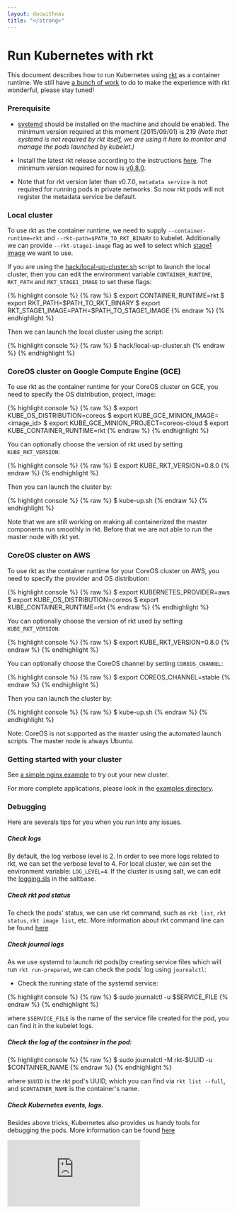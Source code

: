 ```yaml
---
layout: docwithnav
title: "</strong>"
---
```

<!-- BEGIN MUNGE: UNVERSIONED_WARNING -->


<!-- END MUNGE: UNVERSIONED_WARNING -->

# Run Kubernetes with rkt

This document describes how to run Kubernetes using [rkt](https://github.com/coreos/rkt) as a container runtime.
We still have [a bunch of work](http://issue.k8s.io/8262) to do to make the experience with rkt wonderful, please stay tuned!

### **Prerequisite**

- [systemd](http://www.freedesktop.org/wiki/Software/systemd/) should be installed on the machine and should be enabled. The minimum version required at this moment (2015/09/01) is 219
  *(Note that systemd is not required by rkt itself, we are using it here to monitor and manage the pods launched by kubelet.)*

- Install the latest rkt release according to the instructions [here](https://github.com/coreos/rkt).
  The minimum version required for now is [v0.8.0](https://github.com/coreos/rkt/releases/tag/v0.8.0).

- Note that for rkt version later than v0.7.0, `metadata service` is not required for running pods in private networks. So now rkt pods will not register the metadata service be default.

### Local cluster

To use rkt as the container runtime, we need to supply `--container-runtime=rkt` and `--rkt-path=$PATH_TO_RKT_BINARY` to kubelet. Additionally we can provide `--rkt-stage1-image` flag
as well to select which [stage1 image](https://github.com/coreos/rkt/blob/master/Documentation/running-lkvm-stage1.md) we want to use.

If you are using the [hack/local-up-cluster.sh](https://releases.k8s.io//hack/local-up-cluster.sh) script to launch the local cluster, then you can edit the environment variable `CONTAINER_RUNTIME`, `RKT_PATH` and `RKT_STAGE1_IMAGE` to
set these flags:

{% highlight console %}
{% raw %}
$ export CONTAINER_RUNTIME=rkt
$ export RKT_PATH=$PATH_TO_RKT_BINARY
$ export RKT_STAGE1_IMAGE=PATH=$PATH_TO_STAGE1_IMAGE
{% endraw %}
{% endhighlight %}

Then we can launch the local cluster using the script:

{% highlight console %}
{% raw %}
$ hack/local-up-cluster.sh
{% endraw %}
{% endhighlight %}

### CoreOS cluster on Google Compute Engine (GCE)

To use rkt as the container runtime for your CoreOS cluster on GCE, you need to specify the OS distribution, project, image:

{% highlight console %}
{% raw %}
$ export KUBE_OS_DISTRIBUTION=coreos
$ export KUBE_GCE_MINION_IMAGE=<image_id>
$ export KUBE_GCE_MINION_PROJECT=coreos-cloud
$ export KUBE_CONTAINER_RUNTIME=rkt
{% endraw %}
{% endhighlight %}

You can optionally choose the version of rkt used by setting `KUBE_RKT_VERSION`:

{% highlight console %}
{% raw %}
$ export KUBE_RKT_VERSION=0.8.0
{% endraw %}
{% endhighlight %}

Then you can launch the cluster by:

{% highlight console %}
{% raw %}
$ kube-up.sh
{% endraw %}
{% endhighlight %}

Note that we are still working on making all containerized the master components run smoothly in rkt. Before that we are not able to run the master node with rkt yet.

### CoreOS cluster on AWS

To use rkt as the container runtime for your CoreOS cluster on AWS, you need to specify the provider and OS distribution:

{% highlight console %}
{% raw %}
$ export KUBERNETES_PROVIDER=aws
$ export KUBE_OS_DISTRIBUTION=coreos
$ export KUBE_CONTAINER_RUNTIME=rkt
{% endraw %}
{% endhighlight %}

You can optionally choose the version of rkt used by setting `KUBE_RKT_VERSION`:

{% highlight console %}
{% raw %}
$ export KUBE_RKT_VERSION=0.8.0
{% endraw %}
{% endhighlight %}

You can optionally choose the CoreOS channel  by setting `COREOS_CHANNEL`:

{% highlight console %}
{% raw %}
$ export COREOS_CHANNEL=stable
{% endraw %}
{% endhighlight %}

Then you can launch the cluster by:

{% highlight console %}
{% raw %}
$ kube-up.sh
{% endraw %}
{% endhighlight %}

Note: CoreOS is not supported as the master using the automated launch
scripts. The master node is always Ubuntu.

### Getting started with your cluster

See [a simple nginx example](../../../docs/user-guide/simple-nginx.html) to try out your new cluster.

For more complete applications, please look in the [examples directory](../../../examples/).


### Debugging

Here are severals tips for you when you run into any issues.

##### Check logs

By default, the log verbose level is 2. In order to see more logs related to rkt, we can set the verbose level to 4.
For local cluster, we can set the environment variable: `LOG_LEVEL=4`.
If the cluster is using salt, we can edit the [logging.sls](https://releases.k8s.io//cluster/saltbase/pillar/logging.sls) in the saltbase.

##### Check rkt pod status

To check the pods' status, we can use rkt command, such as `rkt list`, `rkt status`, `rkt image list`, etc.
More information about rkt command line can be found [here](https://github.com/coreos/rkt/blob/master/Documentation/commands.md)

##### Check journal logs

As we use systemd to launch rkt pods(by creating service files which will run `rkt run-prepared`, we can check the pods' log
using `journalctl`:

- Check the running state of the systemd service:

{% highlight console %}
{% raw %}
$ sudo journalctl -u $SERVICE_FILE
{% endraw %}
{% endhighlight %}

where `$SERVICE_FILE` is the name of the service file created for the pod, you can find it in the kubelet logs.

##### Check the log of the container in the pod:

{% highlight console %}
{% raw %}
$ sudo journalctl -M rkt-$UUID -u $CONTAINER_NAME
{% endraw %}
{% endhighlight %}

where `$UUID` is the rkt pod's UUID, which you can find via `rkt list --full`, and `$CONTAINER_NAME` is the container's name.

##### Check Kubernetes events, logs.

Besides above tricks, Kubernetes also provides us handy tools for debugging the pods. More information can be found [here](../../../docs/user-guide/application-troubleshooting.html)

<!-- BEGIN MUNGE: GENERATED_ANALYTICS -->
[![Analytics](https://kubernetes-site.appspot.com/UA-36037335-10/GitHub/docs/getting-started-guides/rkt/README.md?pixel)]()
<!-- END MUNGE: GENERATED_ANALYTICS -->

